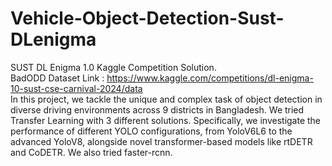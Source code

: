 # Vehicle-Object-Detection-Sust-DLenigma
SUST DL Enigma 1.0 Kaggle Competition Solution. <br/>
BadODD Dataset Link : https://www.kaggle.com/competitions/dl-enigma-10-sust-cse-carnival-2024/data <br/>
In this project, we tackle the unique and complex task of object detection in diverse driving environments across 9 districts in Bangladesh.
We tried Transfer Learning with 3 different solutions. Specifically, we investigate the performance of different YOLO configurations, from YoloV6L6 to the advanced YoloV8, alongside novel transformer-based models like rtDETR and CoDETR. We also tried faster-rcnn.
